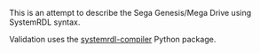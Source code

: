 This is an attempt to describe the Sega Genesis/Mega Drive using SystemRDL
syntax.

Validation uses the [systemrdl-compiler](https://systemrdl-compiler.readthedocs.io/en/release-1.0/)
Python package.
